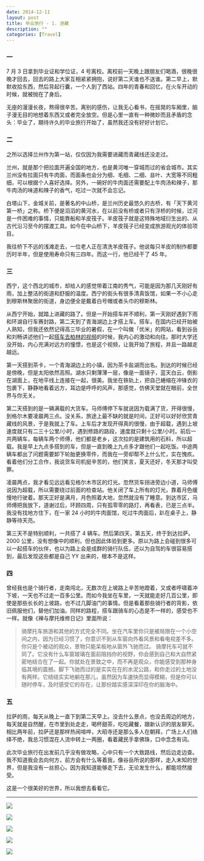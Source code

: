 ```yaml
---
date: 2014-12-11
layout: post
title: 毕业旅行 - 1. 进藏
description: ""
categories: [Travel]
---
```


### 一

7 月 3 日拿到毕业证和学位证，4 号离校。离校前一天晚上跟朋友们喝酒，很晚很晚才回去，回去的路上大家互相紧紧拥抱，说好第二天谁也不送谁。第二早上，默默收拾东西，然后背起行囊，一个人到了西站。四年的青春和回忆，在火车开动的时候，就被抛在了身后。

无座的漫漫长夜，熬得很辛苦。离别的感伤，让我无心看书，在摇晃的车厢里，脑子漫无目的地想着东西又或者完全放空。但是心里一直有一种微妙而且矛盾的念头：毕业了，期待许久的毕业旅行开始了，虽然我还没有好好计划它。

### 二

之所以选择兰州作为第一站，仅仅因为我需要进藏而青藏线还没走过。

兰州，就是那个把拉面开遍全国的地方，也是黄河唯一穿城而过的省会城市。其实兰州没有拉面只有牛肉面，而面条也会分为细、毛细、二细、韭叶、大宽等不同粗细，可以根据个人喜好选择。另外，一碗好的牛肉面还需要配上牛肉汤和辣子，那牛肉汤的味道和辣子的香气，吃过一次就不会忘记。

白塔山下，金城关前，是著名的中山桥，是兰州历史最悠久的古桥，有「天下黄河第一桥」之称。桥下便是滔滔的黄河水，在以前没有桥或者只有浮桥的时候，过河是一件困难的事情，只能靠船和羊皮筏子。羊皮筏子就是这特殊地域衍生出的、从古代沿习至今的摆渡工具。如今在中山桥下，羊皮筏子已经变成旅游观光的体验项目。

我往桥下不远的浅滩走去，一位老人正在清洗羊皮筏子。他说每只羊皮的制作都要历时半年，但是使用寿命只有三四年。而这一行，他已经干了 45 年。

### 三

西宁，这个西北的城市，却给人的感觉带着江南的秀气，可能是因为那几天刚好有雨，加上整洁的街道和舒服的温度。西宁的街头有很多清真饭馆，如果一不小心走到穆斯林聚居的街道，身边便全是戴着白号帽或者头巾的穆斯林。

从西宁开始，就踏上进藏的路了。但是一开始搭车并不顺利，第一天刚好遇到下雨和环湖自行车赛封路，第二天到了青海湖边上才搭上车。搭车，在国内已经开始被人熟知，但我还依然记得高三毕业的暑假，在一个叫做「优米」的网站，看到谷岳和刘畅讲述他们一起[搭车去柏林的视频](http://www.tudou.com/listplay/CFB6Awg57_4/Te0Et9tlfvE.html)的时候，我内心的激动和向往。那时大学还没开始，内心充满对远方的憧憬，也是这个视频，让我开始了旅程，并且一路越走越远。

第一天搭到茶卡，一个青海湖边上的小镇，因为茶卡盐湖而出名。到达的时候已经是傍晚，但是太阳依然高照。湖水只剩薄薄一层，像是一面镜子，蓝天白云，倒影在湖面上，在地平线上连接在一起，很美。我坐在铁轨上，把自己蜷缩在冲锋衣的包裹下，静静地看着远方，耳边是呼呼的风声，那感觉，仿佛天堂就在眼前，全世界与你无关。

第二天搭到的是一辆满载的大货车。马师傅停下车就说因为载满了货，开得很慢，到格尔木要凌晨两三点。没关系，旅途上最不缺的就是时间，正好可以好好欣赏青藏线的风景，于是我就上了车。上车后才发现开得真的很慢，由于超载，遇到上坡速度就只有二三十公里/小时，遇到修路的路段，速度就只剩十公里/小时。前后一共两辆车，每辆车两个师傅，他们都是老乡，这次拉的是建筑用的石料，所以超载。我是早上九点多搭到的车，但是一直到晚上九点多才跟他们一起吃饭。中途两辆车都出了问题需要卸下轮胎更换零件，而我在一旁却帮不上什么忙，实在愧疚。看着他们分工合作，我说货车司机挺辛苦的，他们笑言，夏天还好，冬天那才叫受罪。

凌晨两点，我才看见远远看见格尔木市区的灯光。忽然货车拐进旁边小道，马师傅说因为超载，所以需要绕过前面的检查站。他关闭了车上所有的灯光，靠着月色缓慢地行驶着。那天正好是满月，月色照着大地，忽然就没有了睡意。到达市区，马师傅把我放下，道谢过后，环顾四周，只有孤零零的路灯，再看表，已是三点半。我没有找地方住下，在一家 24 小时的牛肉面馆，吃过牛肉面后，趴在桌子上，静静等待天亮。

第三天不是特别顺利，一共搭了 4 辆车。然后第四天，第五天，终于到达拉萨。2000 公里，没有想像中的顺利，但也因此体验到更多。原以为路上会碰到很多可以一起搭车的伙伴，也以为路上会是成群的骑行队伍，还以为自驾的车很容易搭到，最后发现这些都是自己 YY 出来的，根本不是这样。

### 四

曾经我也是个骑行者，走南闯北，无数次在上坡路上辛苦地蹬着，又或者呼啸着冲下坡，一天也不过走一百多公里。而如今我坐在车里，一天就能走好几百公里，即使是那些长长的上坡路，也不过几脚油门的事情。但是看着那些骑行者的背影，依旧佩服他们，替他们加油。同样的路程，搭车跟骑车的心态是不一样的，感受也不一样。就像《禅与摩托维修日记》里面所说：

>骑摩托车旅游和其他的方式完全不同。坐在汽车里你只是被局限在一个小空间之内，因为已经习惯了，你意识不到从车窗向外看风景和看电视差不多。你只是个被动的观众，景物只能呆板地从窗外飞驰而过。 骑摩托车可就不同了。它没有什么车窗玻璃在面前阻挡你的视野，你会感到自己和大自然紧密地结合在了一起。你就处在景致之中，而不再是观众，你能感受到那种身临其境的震撼。脚下飞驰而过的是实实在在的水泥公路，和你走过的土地没有两样。它结结实实地躺在那儿，虽然因为车速快而显得模糊，但是你可以随时停车，及时感受它的存在，让那份踏实感深深印在你的脑海中。

### 五

拉萨的雨，每天从晚上一直下到第二天早上。没去什么景点，也没去周边的地方，每天就是自然醒，在市里到处走走，喝杯甜茶，吃吃藏餐，跟新认识的朋友聊天。相比两年前，拉萨还是那样热闹喧哗，大昭寺还是那么多人在朝拜，广场上人们络绎不绝，我总习惯混在人流中转上一两圈，看着藏民手拿佛珠，口中念念有词。

此次毕业旅行在出发前几乎没有做攻略，心中只有一个大致路线，然后边走边查。我不知道我会去向何方，前方会有什么等着我，像谷岳所说的那样，走入未知的世界，但是我没有一丝担心，因为我知道能够走下去，无论发生什么，都能坦然接受。

这是一个很美好的世界，所以我想去看看它。

- - - 
![](https://raw.githubusercontent.com/liamchzh/pictures/master/IMG_1627.jpg)

![](https://raw.githubusercontent.com/liamchzh/pictures/master/IMG_1785.jpg)

![](https://raw.githubusercontent.com/liamchzh/pictures/master/IMG_1847.JPG)

![](https://raw.githubusercontent.com/liamchzh/pictures/master/IMG_1900.jpg)

![](https://raw.githubusercontent.com/liamchzh/pictures/master/IMG_1977.JPG)
